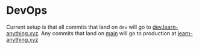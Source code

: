 # DevOps

Current setup is that all commits that land on `dev` will go to [dev.learn-anything.xyz](https://dev.learn-anything.xyz). Any commits that land on [main](https://github.com/learn-anything/learn-anything.xyz/tree/main) will go to production at [learn-anything.xyz](https://learn-anything.xyz)
